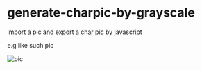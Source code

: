 # generate-charpic-by-grayscale
import a pic and export a char pic by javascript

e.g like such pic

![pic](https://bilibiliou.github.io/assets/img/yanhua.png)